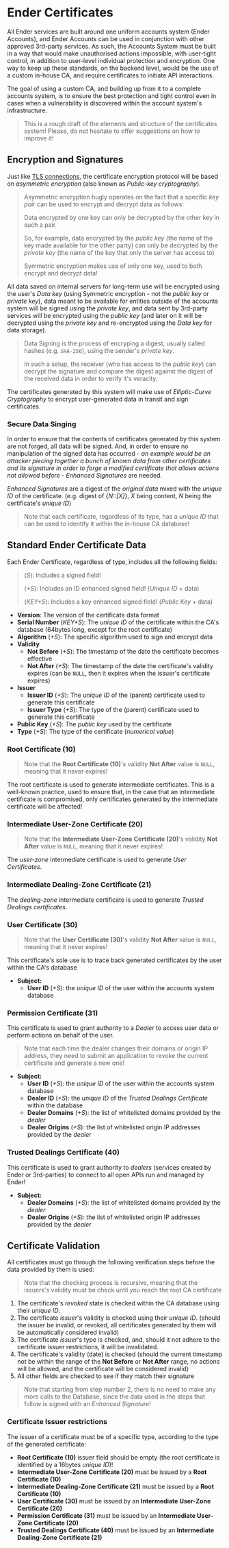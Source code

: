 # Ender Certificates

All Ender services are built around one uniform accounts system (Ender Accounts), and Ender Accounts can be used in conjunction with other approved 3rd-party services. As such, the Accounts System must be built in a way that would make unauthorised actions impossible, with user-tight control, in addition to user-level individual protection and encryption. One way to keep up these standards, on the backend level, would be the use of a custom in-house CA, and require certificates to initiate API interactions.

The goal of using a custom CA, and building up from it to a complete accounts system, is to ensure the best protection and tight control even in cases when a vulnerability is discovered within the account system's infrastructure.

> This is a rough draft of the elements and structure of the certificates system! Please, do not hesitate to offer suggestions on how to improve it!

## Encryption and Signatures

Just like [TLS connections](https://en.wikipedia.org/wiki/Transport_Layer_Security), the certificate encryption protocol will be based on *asymmetric encryption* (also known as *Public-key cryptography*).

> Asymmetric encryption hugly operates on the fact that a specific *key pair* can be used to encrypt and decrypt data as follows:
>
> Data encrypted by one key can only be decrypted by the other key in such a pair.
>
> So, for example, data encrypted by the *public key* (the name of the key made available for the other party) can only be decrypted by the *private key* (the name of the key that only the server has access to)
>
> Symmetric encryption makes use of only one key, used to both encrypt and decrypt data!

All data saved on internal servers for long-term use will be encrypted using the user's *Data key* (using Symmetric encryption - not the *public key* or *private key*), data meant to be available for entities outside of the accounts system will be signed using the *private key*, and data sent by 3rd-party services will be encrypted using the *public key* (and later on it will be decrypted using the *private key* and re-encrypted using the *Data key* for data storage).

> Data Signing is the process of encryping a digest, usually called hashes (e.g. `SHA-256`), using the sender's *private key*.
>
> In such a setup, the receiver (who has access to the *public key*) can decrypt the signature and compare the digest against the digest of the received data in order to verify it's veracity.

The certificates generated by this system will make use of *Elliptic-Curve Cryptography* to encrypt user-generated data in transit and sign certificates.

### Secure Data Singing

In order to ensure that the contents of certificates generated by this system are not forged, all data will be signed. And, in order to ensure no manipulation of the signed data has occurred - *an example would be an attacker piecing together a bunch of known data from other certificates and its signature in order to forge a modified certificate that allows actions not allowed before* - *Enhanced Signatures* are needed.

*Enhanced Signatures* are a digest of the *original data* mixed with the *unique ID* of the certificate. (e.g. digest of {*N::\[X]*}, *X* being content, *N* being the certificate's *unique ID*)

> Note that each certificate, regardless of its type, has a *unique ID* that can be used to identify it within the in-house CA database!

## Standard Ender Certificate Data

Each Ender Certificate, regardless of type, includes all the following fields:

> (*S*): Includes a signed field!
>
> (*+S*): Includes an ID enhanced signed field! (*Unique ID* + data)
>
> (*KEY+S*): Includes a key enhanced signed field! (*Public Key* + data)

- **Version**: The version of the certificate data format
- **Serial Number** (*KEY+S*): The *unique ID* of the certificate within the CA's database (64bytes long, except for the root certificate)
- **Algorithm** (*+S*): The specific algorithm used to sign and encrypt data
- **Validity**
  - **Not Before** (*+S*): The timestamp of the date the certificate becomes effective
  - **Not After** (*+S*): The timestamp of the date the certificate's validity expires (can be `NULL`, then it expires when the issuer's certificate expires)
- **Issuer**
  - **Issuer ID** (*+S*): The *unique ID* of the (parent) certificate used to generate this certificate
  - **Issuer Type** (*+S*): The type of the (parent) certificate used to generate this certificate
- **Public Key** (*+S*): The *public key* used by the certificate
- **Type** (*+S*): The type of the certificate (*numerical value*)

### Root Certificate (10)

> Note that the **Root Certificate (10)**'s validity **Not After** value is `NULL`, meaning that it never expires!

The root certificate is used to generate intermediate certificates. This is a well-known practice, used to ensure that, in the case that an intermediate certificate is compromised, only certificates generated by the intermediate certificate will be affected!

### Intermediate User-Zone Certificate (20)

> Note that the **Intermediate User-Zone Certificate (20)**'s validity **Not After** value is `NULL`, meaning that it never expires!

The *user-zone* intermediate certificate is used to generate *User Certificates*.

### Intermediate Dealing-Zone Certificate (21)

The *dealing-zone* intermediate certificate is used to generate *Trusted Dealings certificates*.

### User Certificate (30)

> Note that the **User Certificate (30)**'s validity **Not After** value is `NULL`, meaning that it never expires!

This certificate's sole use is to trace back generated certificates by the user within the CA's database

- **Subject:**
  - **User ID** (*+S*): the *unique ID* of the user within the accounts system database

### Permission Certificate (31)

This certificate is used to grant authority to a *Dealer* to access user data or perform actions on behalf of the user.

> Note that each time the dealer changes their domains or origin IP address, they need to submit an application to revoke the current certificate and generate a new one!

- **Subject:**
  - **User ID** (*+S*): the *unique ID* of the user within the accounts system database
  - **Dealer ID** (*+S*): the *unique ID* of the *Trusted Dealings Certificate* within the database
  - **Dealer Domains** (*+S*): the list of whitelisted domains provided by the *dealer*
  - **Dealer Origins** (*+S*): the list of whitelisted origin IP addresses provided by the *dealer*

### Trusted Dealings Certificate (40)

This certificate is used to grant authority to *dealers* (services created by Ender or 3rd-parties) to connect to all open APIs run and managed by Ender!

- **Subject:**
  - **Dealer Domains** (*+S*): the list of whitelisted domains provided by the *dealer*
  - **Dealer Origins** (*+S*): the list of whitelisted origin IP addresses provided by the *dealer*

## Certificate Validation

All certificates must go through the following verification steps before the data provided by them is used:

> Note that the checking process is recursive, meaning that the issuers's validity must be check until you reach the root CA certificate

1. The certificate's *revoked* state is checked within the CA database using their *unique ID*.
2. The certificate *issuer*'s validity is checked using their *unique ID*. (should the issuer be invalid, or revoked, all certificates generated by them will be automatically considered invalid)
3. The certificate *issuer*'s type is checked, and, should it not adhere to the certificate issuer restrictions, it will be invalidated.
4. The certificate's validity (date) is checked (should the current timestamp not be within the range of the **Not Before** or **Not After** range, no actions will be allowed, and the certificate will be considered invalid)
5. All other fields are checked to see if they match their signature

> Note that starting from step number 2, there is no need to make any more calls to the Database, since the data used in the steps that follow is signed with an *Enhanced Signature*!

### Certificate Issuer restrictions

The issuer of a certificate must be of a specific type, according to the type of the generated certificate:

- **Root Certificate (10)** issuer field should be empty (the root certificate is identified by a 16bytes *unique ID*)!
- **Intermediate User-Zone Certificate (20)** must be issued by a **Root Certificate (10)**
- **Intermediate Dealing-Zone Certificate (21)** must be issued by a **Root Certificate (10)**
- **User Certificate (30)** must be issued by an **Intermediate User-Zone Certificate (20)**
- **Permission Certificate (31)** must be issued by an **Intermediate User-Zone Certificate (20)**
- **Trusted Dealings Certificate (40)** must be issued by an **Intermediate Dealing-Zone Certificate (21)**
